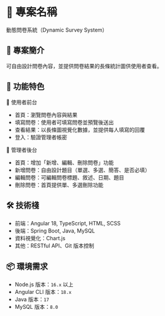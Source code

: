 # 📌 專案名稱

動態問卷系統（Dynamic Survey System）

## 📖 專案簡介

可自由設計問卷內容，並提供問卷結果的長條統計圖供使用者查看。

## 🚀 功能特色
🔹 使用者前台
- 首頁：瀏覽問卷內容與結果
- 填寫問卷：使用者可填寫問卷並預覽後送出
- 查看結果：以長條圖視覺化數據，並提供每人填寫的回覆
- 登入：驗證管理者帳密

🔹 管理者後台
- 首頁：增加「新增、編輯、刪除問卷」功能
- 新增問卷：自由設計題目（單選、多選、簡答、是否必填）
- 編輯問卷：可編輯問卷標題、敘述、日期、題目
- 刪除問卷：首頁提供單、多選刪除功能

## 🛠️ 技術棧
- 前端：Angular 18, TypeScript, HTML, SCSS
- 後端：Spring Boot, Java, MySQL
- 資料視覺化：Chart.js
- 其他：RESTful API、Git 版本控制

## 📦 環境需求
- Node.js 版本：`16.x` 以上
- Angular CLI 版本：`18.x`
- Java 版本：`17`
- MySQL 版本：`8.0`
